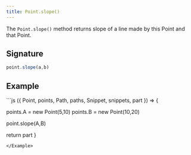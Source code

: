 ```yaml
---
title: Point.slope()
---
```


The `Point.slope()` method returns slope of a line made by this Point and that Point.

## Signature

```js
point.slope(a,b)
```

## Example

<Example caption="An example of the Point.slope() method">
```js
({ Point, points, Path, paths, Snippet, snippets, part }) => {

 points.A = new Point(5,10)
 points.B = new Point(10,20)

point.slope(A,B)


  return part
}
```
</Example>


